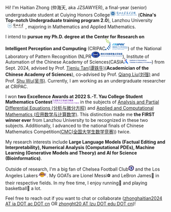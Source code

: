 Hi! I'm Haitian Zhong (仲海天, aka JZSAWYER), a final-year (senior) undergraduate student at Cuiying Honors College[<img src='./images/chc_logo.png' style="width: 6em;">](https://cycollege.lzu.edu.cn/index.htm) (**China's Top-notch Undergraduate training program 2.0**), Lanzhou University[<img src='./images/lzu_logo.png' style="width: 4.5em;">](https://www.lzu.edu.cn/), majoring in Mathematics and Applied Mathematics.

I intend to **pursue my Ph.D. degree at the Center for Research on Intelligent Perception and Computing** (CRIPAC[<img src='./images/cripac.png' style="width: 5em;">](http://cripac.ia.ac.cn/CN/model/index.htm)) of the National Laboratory of Pattern Recognition (NLPR[<img src='./images/nlpr.png' style="width: 7em;">](http://www.nlpr.ia.ac.cn/)), Institute of Automation of the Chinese Academy of Sciences(CASIA[<img src='./images/iacas_logo.jpg' style="width: 6.25em;">](http://english.ia.cas.cn/)) from Sept. 2024, advised by Prof. [Tieniu Tan(谭铁牛)](https://scholar.google.com/citations?user=W-FGd_UAAAAJ&hl=en)(**Academician of the Chinese Academy of Sciences**), co-advised by Prof. [Qiang Liu(刘强)](https://john-qiangliu.tech/) and Prof. [Shu Wu(吴书)](http://www.shuwu.name/). Currently, I am working as an undergraduate researcher at CRIPAC.

I won **two Excellence Awards at 2022 S.-T. Yau College Student Mathematics Contest**[<img src='./images/ycmc.png' style="width: 6em;">](http://www.yau-contest.com/show-86-52.html) in the subjects of [Analysis and Partial Differential Equations (分析与微分方程)](http://yau-contest.com/uploads/file/20220811/20220811173216_22765.pdf) and [Applied and Computational Mathematics (应用数学与计算数学)](http://yau-contest.com/uploads/file/20220801/20220801162446_69325.pdf). This distinction made me **the FIRST winner ever** from Lanzhou University to be recognized in these two subjects. Additionally, I advanced to the national finals of Chinese Mathematics Competition([CMC(全国大学生数学竞赛)](http://www.cmathc.cn/)) twice.

My research interests include **Large Language Models (Factual Editing and Interpretability), Numerical Analysis (Computational PDEs), Machine Learning (Generative Models and Theory) and AI for Science (Bioinformatics)**.

Outside of research, I'm a big fan of Chelsea Football Club[<img src='./images/chelsea.png' style="width: 1.22em;">](https://www.chelseafc.com/en) and the Los Angeles Lakers[<img src='./images/lal.png' style="width: 2em;">](https://www.nba.com/lakers/). My GOATs are Lionel Messi⚽ and LeBron James🏀 in their respective fields. In my free time, I enjoy running👟 and playing basketball🏀 a lot.

Feel free to reach out if you want to chat or collaborate ([zhonghaitian2024 AT ia DOT ac DOT cn](mailto:zhonghaitian2024@ia.ac.cn) OR [zhonght20 AT lzu DOT edu DOT cn](mailto:zhonght20@lzu.edu.cn))!

<!-- [![](https://img.shields.io/github/stars/JZSAWYER/Paper-List?style=social&label=Paper List)](https://github.com/JZSAWYER/Paper-List) -->